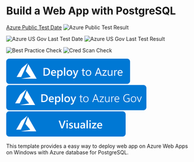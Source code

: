 # Build a Web App with PostgreSQL

[Azure Public Test Date](https://azurequickstartsservice.blob.core.windows.net/badges/quickstarts/microsoft.web/webapp-linux-managed-postgresql/PublicLastTestDate.svg)
![Azure Public Test Result](https://azurequickstartsservice.blob.core.windows.net/badges/quickstarts/microsoft.web/webapp-linux-managed-postgresql/PublicDeployment.svg)

![Azure US Gov Last Test Date](https://azurequickstartsservice.blob.core.windows.net/badges/quickstarts/microsoft.web/webapp-linux-managed-postgresql/FairfaxLastTestDate.svg)
![Azure US Gov Last Test Result](https://azurequickstartsservice.blob.core.windows.net/badges/quickstarts/microsoft.web/webapp-linux-managed-postgresql/FairfaxDeployment.svg)

![Best Practice Check](https://azurequickstartsservice.blob.core.windows.net/badges/quickstarts/microsoft.web/webapp-linux-managed-postgresql/BestPracticeResult.svg)
![Cred Scan Check](https://azurequickstartsservice.blob.core.windows.net/badges/quickstarts/microsoft.web/webapp-linux-managed-postgresql/CredScanResult.svg)

[![Deploy To Azure](https://raw.githubusercontent.com/Azure/azure-quickstart-templates/master/1-CONTRIBUTION-GUIDE/images/deploytoazure.svg?sanitize=true)](https://portal.azure.com/#create/Microsoft.Template/uri/https%3A%2F%2Fraw.githubusercontent.com%2FAzure%2Fazure-quickstart-templates%2Fmaster%2Fquickstarts%2Fmicrosoft.web%2Fwebapp-linux-managed-postgresql%2Fazuredeploy.json)
[![Deploy To Azure US Gov](https://raw.githubusercontent.com/Azure/azure-quickstart-templates/master/1-CONTRIBUTION-GUIDE/images/deploytoazuregov.svg?sanitize=true)](https://portal.azure.us/#create/Microsoft.Template/uri/https%3A%2F%2Fraw.githubusercontent.com%2FAzure%2Fazure-quickstart-templates%2Fmaster%2Fquickstarts%2Fmicrosoft.web%2Fwebapp-linux-managed-postgresql%2Fazuredeploy.json)
[![Visualize](https://raw.githubusercontent.com/Azure/azure-quickstart-templates/master/1-CONTRIBUTION-GUIDE/images/visualizebutton.svg?sanitize=true)](http://armviz.io/#/?load=https%3A%2F%2Fraw.githubusercontent.com%2FAzure%2Fazure-quickstart-templates%2Fmaster%2Fquickstarts%2Fmicrosoft.web%2Fwebapp-linux-managed-postgresql%2Fazuredeploy.json)    
  
This template provides a easy way to deploy web app on Azure Web Apps on Windows with Azure database for PostgreSQL.
